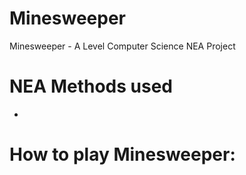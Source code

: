 # Minesweeper
Minesweeper - A Level Computer Science NEA Project

# NEA Methods used
- 

# How to play Minesweeper:
